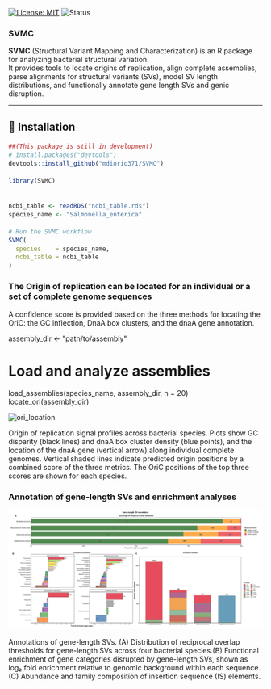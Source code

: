 [![License: MIT](https://img.shields.io/badge/License-MIT-yellow.svg)](LICENSE)
![Status](https://img.shields.io/badge/status-work--in--progress-orange)
### SVMC 


**SVMC** (Structural Variant Mapping and Characterization) is an R package for analyzing bacterial structural variation.  
It provides tools to locate origins of replication, align complete assemblies, parse alignments for structural variants (SVs), model SV length distributions, and functionally annotate gene length SVs and genic disruption. 


---

## 🔧 Installation

```r
##(This package is still in development)
# install.packages("devtools")
devtools::install_github("mdiorio371/SVMC")

library(SVMC)


ncbi_table <- readRDS("ncbi_table.rds")
species_name <- "Salmonella_enterica"

# Run the SVMC workflow
SVMC(
  species    = species_name,
  ncbi_table = ncbi_table
)

```  





### The Origin of replication can be located for an individual or a set of complete genome sequences
A confidence score is provided based on the three methods for locating the OriC: the GC inflection, DnaA box clusters, and the dnaA gene annotation.

assembly_dir <- "path/to/assembly"

# Load and analyze assemblies
load_assemblies(species_name, assembly_dir, n = 20)
locate_ori(assembly_dir)


![ori_location](ori.png)

Origin of replication signal profiles across bacterial species. Plots show GC disparity (black lines) and dnaA box cluster density (blue points), and the location of the dnaA gene (vertical arrow) along individual complete genomes. Vertical shaded lines indicate predicted origin positions by a combined score of the three metrics. The OriC positions of the top three scores are shown for each species. 


### Annotation of gene-length SVs and enrichment analyses

![sv_gene](figures/sv_genic_enrichment.png)

Annotations of gene-length SVs. (A) Distribution of reciprocal overlap thresholds for gene-length SVs across four bacterial species.(B) Functional enrichment of gene categories disrupted by gene-length SVs, shown as log₂ fold enrichment relative to genomic background within each sequence. (C) Abundance and family composition of insertion sequence (IS) elements.
